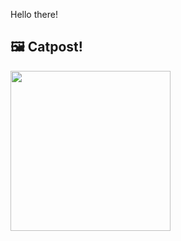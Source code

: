 Hello there!



## 🖼️ Catpost!

<sub>
    <img src="https://cdn2.thecatapi.com/images/5gr.jpg" height="256">
</sub>

